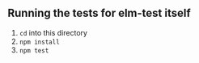 ## Running the tests for elm-test itself

1. `cd` into this directory
2. `npm install`
3. `npm test`
